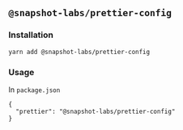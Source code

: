 ## `@snapshot-labs/prettier-config`

### Installation

```
yarn add @snapshot-labs/prettier-config
```

### Usage

In `package.json`

```
{
  "prettier": "@snapshot-labs/prettier-config"
}
```
